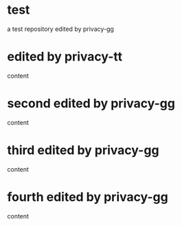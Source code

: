 # test
a test repository
edited by privacy-gg
# edited by privacy-tt
content
# second edited by privacy-gg
content
# third edited by privacy-gg
content
# fourth edited by privacy-gg
content